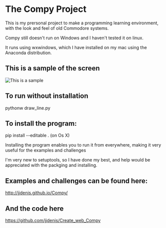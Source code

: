 # The Compy Project
This is my prersonal project to make a programming learning environment,
with the look and feel of old Commodore systems.

Compy still doesn't run on Windows and I haven't tested it on linux.

It runs using wxwindows, which I have installed on my mac using the Anaconda distribution.

This is a sample of the screen
-------------------------------
![This is a sample](https://jjdenis.github.io/Compy/img/print_hello_world.png)


To run without installation
-----------------------------

  pythonw draw_line.py


To install the program:
------------------------
  pip install --editable . (on Os X)

Installing the program enables you to run it from everywhere, making it very useful for the examples and challenges

I'm very new to setuptools, so I have done my best,
and help would be appreciated with the packging and installing.



Examples and challenges can be found here:
------------------------------------------

  http://jjdenis.github.io/Compy/

And the code here
------------------
  https://github.com/jjdenis/Create_web_Compy

